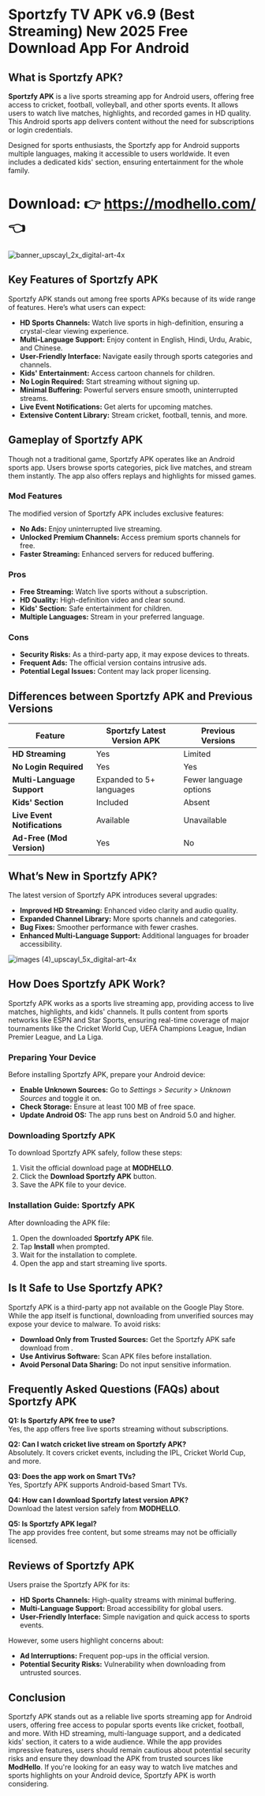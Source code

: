 # Sportzfy TV APK v6.9 (Best Streaming) New 2025 Free Download App For Android 

## What is Sportzfy APK?

**Sportzfy APK** is a live sports streaming app for Android users, offering free access to cricket, football, volleyball, and other sports events. It allows users to watch live matches, highlights, and recorded games in HD quality. This Android sports app delivers content without the need for subscriptions or login credentials.

Designed for sports enthusiasts, the Sportzfy app for Android supports multiple languages, making it accessible to users worldwide. It even includes a dedicated kids' section, ensuring entertainment for the whole family.


# Download: 👉 https://modhello.com/ 👈

![banner_upscayl_2x_digital-art-4x](https://github.com/user-attachments/assets/6aff3f92-e45b-4da4-a3ff-619166593970)


## Key Features of Sportzfy APK

Sportzfy APK stands out among free sports APKs because of its wide range of features. Here’s what users can expect:

- **HD Sports Channels:** Watch live sports in high-definition, ensuring a crystal-clear viewing experience.
- **Multi-Language Support:** Enjoy content in English, Hindi, Urdu, Arabic, and Chinese.
- **User-Friendly Interface:** Navigate easily through sports categories and channels.
- **Kids' Entertainment:** Access cartoon channels for children.
- **No Login Required:** Start streaming without signing up.
- **Minimal Buffering:** Powerful servers ensure smooth, uninterrupted streams.
- **Live Event Notifications:** Get alerts for upcoming matches.
- **Extensive Content Library:** Stream cricket, football, tennis, and more.

## Gameplay of Sportzfy APK

Though not a traditional game, Sportzfy APK operates like an Android sports app. Users browse sports categories, pick live matches, and stream them instantly. The app also offers replays and highlights for missed games.

### Mod Features 

The modified version of Sportzfy APK includes exclusive features:

- **No Ads:** Enjoy uninterrupted live streaming.
- **Unlocked Premium Channels:** Access premium sports channels for free.
- **Faster Streaming:** Enhanced servers for reduced buffering.

### Pros 

- **Free Streaming:** Watch live sports without a subscription.
- **HD Quality:** High-definition video and clear sound.
- **Kids' Section:** Safe entertainment for children.
- **Multiple Languages:** Stream in your preferred language.

### Cons 

- **Security Risks:** As a third-party app, it may expose devices to threats.
- **Frequent Ads:** The official version contains intrusive ads.
- **Potential Legal Issues:** Content may lack proper licensing.

## Differences between Sportzfy APK and Previous Versions

| Feature                      | Sportzfy Latest Version APK | Previous Versions         |
|------------------------------|-----------------------------|---------------------------|
| **HD Streaming**             | Yes                         | Limited                   |
| **No Login Required**        | Yes                         | Yes                       |
| **Multi-Language Support**   | Expanded to 5+ languages     | Fewer language options    |
| **Kids' Section**            | Included                    | Absent                    |
| **Live Event Notifications** | Available                   | Unavailable               |
| **Ad-Free (Mod Version)**    | Yes                         | No                        |

## What’s New in Sportzfy APK?

The latest version of Sportzfy APK introduces several upgrades:

- **Improved HD Streaming:** Enhanced video clarity and audio quality.
- **Expanded Channel Library:** More sports channels and categories.
- **Bug Fixes:** Smoother performance with fewer crashes.
- **Enhanced Multi-Language Support:** Additional languages for broader accessibility.

![images (4)_upscayl_5x_digital-art-4x](https://github.com/user-attachments/assets/79a9ac91-4c29-4deb-944e-554b00e22dc7)

## How Does Sportzfy APK Work?

Sportzfy APK works as a sports live streaming app, providing access to live matches, highlights, and kids' channels. It pulls content from sports networks like ESPN and Star Sports, ensuring real-time coverage of major tournaments like the Cricket World Cup, UEFA Champions League, Indian Premier League, and La Liga.

### Preparing Your Device

Before installing Sportzfy APK, prepare your Android device:

- **Enable Unknown Sources:** Go to *Settings > Security > Unknown Sources* and toggle it on.
- **Check Storage:** Ensure at least 100 MB of free space.
- **Update Android OS:** The app runs best on Android 5.0 and higher.

### Downloading Sportzfy APK

To download Sportzfy APK safely, follow these steps:

1. Visit the official download page at **MODHELLO**.
2. Click the **Download Sportzfy APK** button.
3. Save the APK file to your device.

### Installation Guide: Sportzfy APK

After downloading the APK file:

1. Open the downloaded **Sportzfy APK** file.
2. Tap **Install** when prompted.
3. Wait for the installation to complete.
4. Open the app and start streaming live sports.

## Is It Safe to Use Sportzfy APK?

Sportzfy APK is a third-party app not available on the Google Play Store. While the app itself is functional, downloading from unverified sources may expose your device to malware. To avoid risks:

- **Download Only from Trusted Sources:** Get the Sportzfy APK safe download from .
- **Use Antivirus Software:** Scan APK files before installation.
- **Avoid Personal Data Sharing:** Do not input sensitive information.

## Frequently Asked Questions (FAQs) about Sportzfy APK

**Q1: Is Sportzfy APK free to use?**  
Yes, the app offers free live sports streaming without subscriptions.

**Q2: Can I watch cricket live stream on Sportzfy APK?**  
Absolutely. It covers cricket events, including the IPL, Cricket World Cup, and more.

**Q3: Does the app work on Smart TVs?**  
Yes, Sportzfy APK supports Android-based Smart TVs.

**Q4: How can I download Sportzfy latest version APK?**  
Download the latest version safely from **MODHELLO**.

**Q5: Is Sportzfy APK legal?**  
The app provides free content, but some streams may not be officially licensed.

## Reviews of Sportzfy APK

Users praise the Sportzfy APK for its:

- **HD Sports Channels:** High-quality streams with minimal buffering.
- **Multi-Language Support:** Broad accessibility for global users.
- **User-Friendly Interface:** Simple navigation and quick access to sports events.

However, some users highlight concerns about:

- **Ad Interruptions:** Frequent pop-ups in the official version.
- **Potential Security Risks:** Vulnerability when downloading from untrusted sources.

## Conclusion

Sportzfy APK stands out as a reliable live sports streaming app for Android users, offering free access to popular sports events like cricket, football, and more. With HD streaming, multi-language support, and a dedicated kids' section, it caters to a wide audience. While the app provides impressive features, users should remain cautious about potential security risks and ensure they download the APK from trusted sources like **ModHello**. If you're looking for an easy way to watch live matches and sports highlights on your Android device, Sportzfy APK is worth considering.
